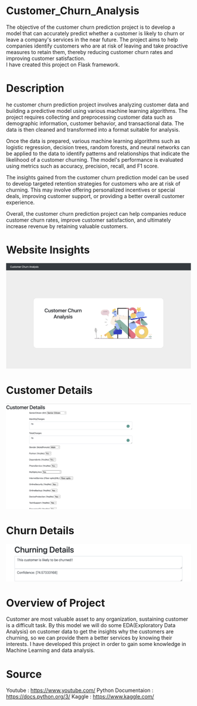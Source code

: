 # Customer_Churn_Analysis
The objective of the customer churn prediction project is to develop a model that can accurately predict whether a customer is likely to churn or leave a company's services in the near future. The project aims to help companies identify customers who are at risk of leaving and take proactive measures to retain them, thereby reducing customer churn rates and improving customer satisfaction.   
I have created this project on Flask framework.

# Description 
he customer churn prediction project involves analyzing customer data and building a predictive model using various machine learning algorithms. The project requires collecting and preprocessing customer data such as demographic information, customer behavior, and transactional data. The data is then cleaned and transformed into a format suitable for analysis.

Once the data is prepared, various machine learning algorithms such as logistic regression, decision trees, random forests, and neural networks can be applied to the data to identify patterns and relationships that indicate the likelihood of a customer churning. The model's performance is evaluated using metrics such as accuracy, precision, recall, and F1 score.

The insights gained from the customer churn prediction model can be used to develop targeted retention strategies for customers who are at risk of churning. This may involve offering personalized incentives or special deals, improving customer support, or providing a better overall customer experience.

Overall, the customer churn prediction project can help companies reduce customer churn rates, improve customer satisfaction, and ultimately increase revenue by retaining valuable customers.


# Website Insights
![Website](ChurnWebsite.png)  

# Customer Details
![CustomerDetails](CustomerDetails.png)  

# Churn Details
![ChurnDetails](ChurnDetails.png) 

# Overview of Project
Customer are most valuable asset to any organization, sustaining customer is a difficult task. By this model we will do some EDA(Exploratory Data Analysis)
on customer data to get the insights why the customers are churning, so we can provide them a better services by knowing their interests.
I have developed this project in order to gain some knowledge in Machine Learning and data analysis.

# Source 
Youtube : https://www.youtube.com/
Python Documentaion : https://docs.python.org/3/
Kaggle : https://www.kaggle.com/
